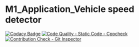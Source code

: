 # M1_Application_Vehicle speed detector
[![Codacy Badge](https://app.codacy.com/project/badge/Grade/08ed109f5c674146ab5b2e18587acbcc)](https://www.codacy.com/gh/Manakshni/M1_Application_Vehicle-speed-detector/dashboard?utm_source=github.com&amp;utm_medium=referral&amp;utm_content=Manakshni/M1_Application_Vehicle-speed-detector&amp;utm_campaign=Badge_Grade)
[![Code Quality - Static Code - Cppcheck](https://github.com/Manakshni/M1_Application_Vehicle-speed-detector/actions/workflows/cppcheck.yml/badge.svg)](https://github.com/Manakshni/M1_Application_Vehicle-speed-detector/actions/workflows/cppcheck.yml)
[![Contribution Check - Git Inspector](https://github.com/Manakshni/M1_Application_Vehicle-speed-detector/actions/workflows/gitinspector.yml/badge.svg)](https://github.com/Manakshni/M1_Application_Vehicle-speed-detector/actions/workflows/gitinspector.yml)
